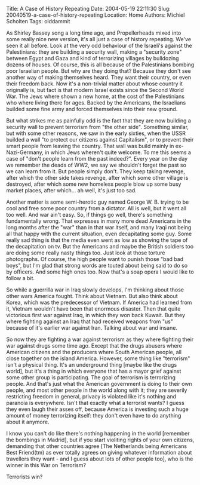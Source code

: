 Title: A Case of History Repeating
Date: 2004-05-19 22:11:30
Slug: 20040519-a-case-of-history-repeating
Location: Home
Authors: Michiel Scholten
Tags: olddammit

<p>As Shirley Bassey song a long time ago, and Propellerheads mixed into some really nice new version, it's all just a case of history repeating. We've seen it all before. Look at the very odd behaviour of the Israeli's against the Palestinians: they are building a security wall, making a "security zone" between Egypt and Gaza and kind of terrorizing villages by bulldozing dozens of houses. Of course, this is all because of the Palestinians bombing poor Israelian people. But why are they doing that? Because they don't see another way of making themselves heard. They want their country, or even their freedom back. Now it's a non-trivial matter about whose country it originally is, but fact is that modern Israel exists since the Second World War. The Jews where shown a new home, at the cost of the Palestinians who where living there for ages. Backed by the Americans, the Israelians builded some fine army and forced themselves into their new ground.</p>
<p>But what strikes me as painfully odd is the fact that they are now building a security wall to prevent terrorism from "the other side". Something similar, but with some other reasons, we saw in the early sixties, when the USSR builded a wall "to protect our citizens against Capitalism", or to prevent their smart people from leaving the country. That wall was build mainly in ex-Nazi-Germany, in which Jews wheren't quite welcome. To me this seems a case of "don't people learn from the past indeed?". Every year on the day we remember the deads of WW2, we say we shouldn't forget the past so we can learn from it. But people simply don't. They keep taking revenge, after which the other side takes revenge, after which some other village is destroyed, after which some new homeless people blow up some busy market places, after which... ah well, it's just too sad.</p>
<p>Another matter is some semi-herotic guy named George W. B. trying to be cool and free some poor country from a dictator. All is well, but it went all too well. And war ain't easy. So, if things go well, there's something fundamentally wrong. That expresses in many more dead Americans in the long months after the "war" than in that war itself, and many Iraqi not being all that happy with the current situation, even decapitating some guy. Some really sad thing is that the media even went as low as showing the tape of the decapitation on tv. But the Americans and maybe the British soldiers too are doing some really nasty things too. Just look at those torture photographs. Of course, the high people want to punish those "bad bad boys", but I'm glad that strong words are touted about being said to do so by officers. And some high ones too. Now that's a soap opera I would like to follow a bit.</p>
<p>So while a guerrilla war in Iraq slowly develops, I'm thinking about those other wars America fought. Think about Vietnam. But also think about Korea, which was the predecessor of Vietnam. If America had learned from it, Vietnam wouldn't have been that enormous disaster. Then that quite victorious first war against Iraq, in which they won back Kuwait. But they where fighting against an Iraq that had received weapons from "us" because of it's earlier war against Iran. Talking about war and insane.</p>
<p>So now they are fighting a war against terrorism as they where fighting their war against drugs some time ago. Except that the drugs abusers where American citizens and the producers where South American people, all close together on the island America. However, some thing like "terrorism" isn't a physical thing. It's an underground thing [maybe like the drugs world], but it's a thing in which everyone that has a mayor grief against some other group is participating. The goal of terrorism is terrorizing people. And that's just what the American government is doing to their own people, and most other people in the world along with it; they are severily restricting freedom in general, privacy is violated like it's nothing and paranoia is everywhere. Isn't that exactly what a terrorist wants? I guess they even laugh their asses off, because America is investing such a huge amount of money terrorizing itself: they don't even have to do anything about it anymore.</p>
<p>I know you can't do like there's nothing happening in the world [remember the bombings in Madrid], but if you start violiting rights of your own citizens, demanding that other countries agree [The Netherlands being Americans Best Friend(tm) as ever totally agrees on giving whatever information about travellers they want - and I guess about lots of other people too], who is the winner in this War on Terrorism?</p>
<p>Terrorists win?</p>